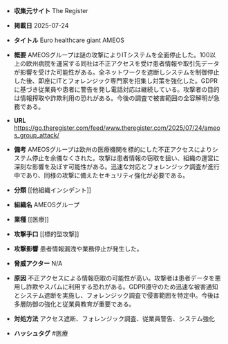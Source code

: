 - **収集元サイト**
The Register

- **掲載日**
2025-07-24

- **タイトル**
Euro healthcare giant AMEOS

- **概要**
AMEOSグループは謎の攻撃によりITシステムを全面停止した。100以上の欧州病院を運営する同社は不正アクセスを受け患者情報や取引先データが影響を受けた可能性がある。全ネットワークを遮断しシステムを制御停止した後、即座にITとフォレンジック専門家を招集し対策を強化した。GDPRに基づき従業員や患者に警告を発し電話対応は継続している。攻撃者の目的は情報搾取や詐欺利用の恐れがある。今後の調査で被害範囲の全容解明が急務である。

- **URL**
https://go.theregister.com/feed/www.theregister.com/2025/07/24/ameos_group_attack/

- **備考**
AMEOSグループは欧州の医療機関を標的にした不正アクセスによりシステム停止を余儀なくされた。攻撃は患者情報の窃取を狙い、組織の運営に深刻な影響を及ぼす可能性がある。迅速な対応とフォレンジック調査が進行中であり、同様の攻撃に備えたセキュリティ強化が必要である。

- **分類**
[[他組織インシデント]]

- **組織名**
AMEOSグループ

- **業種**
[[医療]]

- **攻撃手口**
[[標的型攻撃]]

- **攻撃影響**
患者情報漏洩や業務停止が発生した。

- **脅威アクター**
N/A

- **原因**
不正アクセスによる情報窃取の可能性が高い。攻撃者は患者データを悪用し詐欺やスパムに利用する恐れがある。GDPR遵守のため迅速な被害通知とシステム遮断を実施し、フォレンジック調査で侵害範囲を特定中。今後は多層防御の強化と従業員教育が重要である。

- **対処方法**
アクセス遮断、フォレンジック調査、従業員警告、システム強化

- **ハッシュタグ**
#医療

